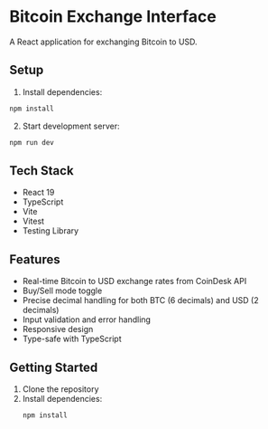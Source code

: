 # Bitcoin Exchange Interface

A React application for exchanging Bitcoin to USD.

## Setup

1. Install dependencies:

```bash
npm install
```

2. Start development server:

```bash
npm run dev
```

## Tech Stack

- React 19
- TypeScript
- Vite
- Vitest
- Testing Library

## Features

- Real-time Bitcoin to USD exchange rates from CoinDesk API
- Buy/Sell mode toggle
- Precise decimal handling for both BTC (6 decimals) and USD (2 decimals)
- Input validation and error handling
- Responsive design
- Type-safe with TypeScript

## Getting Started

1. Clone the repository
2. Install dependencies:
   ```bash
   npm install
   ```
